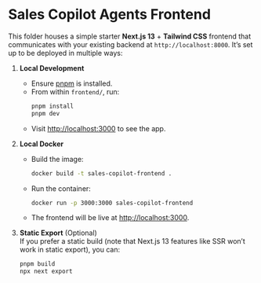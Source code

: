 # Sales Copilot Agents Frontend

This folder houses a simple starter **Next.js 13** + **Tailwind CSS** frontend that communicates with your existing backend at `http://localhost:8000`. It’s set up to be deployed in multiple ways:

1. **Local Development**  
   - Ensure [pnpm](https://pnpm.io/) is installed.
   - From within `frontend/`, run:
     ```bash
     pnpm install
     pnpm dev
     ```
   - Visit [http://localhost:3000](http://localhost:3000) to see the app.

2. **Local Docker**  
   - Build the image:
     ```bash
     docker build -t sales-copilot-frontend .
     ```
   - Run the container:
     ```bash
     docker run -p 3000:3000 sales-copilot-frontend
     ```
   - The frontend will be live at [http://localhost:3000](http://localhost:3000).

3. **Static Export** (Optional)  
   If you prefer a static build (note that Next.js 13 features like SSR won’t work in static export), you can:
   ```bash
   pnpm build
   npx next export
